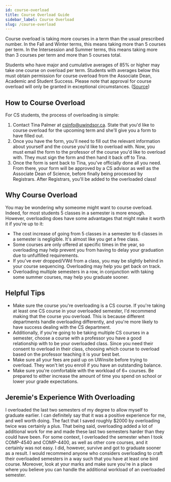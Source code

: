 ```yaml
---
id: course-overload
title: Course Overload Guide
sidebar_label: Course Overload
slug: /course-overload
---
```


Course overload is taking more courses in a term than the usual prescribed number. In the Fall and Winter terms, this means taking more than 5 courses per term. In the Intersession and Summer terms, this means taking more than 3 courses per term and more than 5 courses total.

Students who have major and cumulative averages of 85% or higher may take one course on overload per term. Students with averages below this must obtain permission for course overload from the Associate Dean, Academic and Student Success. Please note that approval for course overload will only be granted in exceptional circumstances. ([Source](https://www.uwindsor.ca/fahss/online-advising/702/faq-how-do-i-register-course-overload))

## How to Course Overload

For CS students, the process of overloading is simple:

1. Contact Tina Palmer at csinfo@uwindsor.ca. State that you'd like to course overload for the upcoming term and she'll give you a form to have filled out.
2. Once you have the form, you'll need to fill out the relevant information about yourself and the course you'd like to overload with. Now, you must email the form to the professor of the course you'd like to overload with. They must sign the form and then hand it back off to Tina.
3. Once the form is sent back to Tina, you've officially done all you need. From there, your form will be approved by a CS advisor as well as the Associate Dean of Science, before finally being processed by Registrars. After Registrars, you'll be added to the overloaded class!

## Why Course Overload

You may be wondering why someome might want to course overload. Indeed, for most students 5 classes in a semester is more enough. However, overloading does have some advantages that might make it worth it if you're up to it:

-   The cost increase of going from 5 classes in a semester to 6 classes in a semester is negligible. It's almost like you get a free class.
-   Some courses are only offered at specific times in the year, so overloading may help prevent you from having to delay your graduation due to unfulfilled requirements.
-   If you've ever dropped/VWd from a class, you may be slightly behind in your course sequencing. Overloading may help you get back on track.
-   Overloading multiple semesters in a row, in conjunction with taking some summer courses, may help you graduate sooner.

## Helpful Tips

-   Make sure the course you're overloading is a CS course. If you're taking at least one CS course in your overloaded semester, I'd recommend making that the course you overload. This is because different departments handle overloading differently, and you're more likely to have success dealing with the CS department.
-   Additionally, if you're going to be taking multiple CS courses in a semester, choose a course with a professor you have a good relationship with to be your overloaded class. Since you need their consent to overload in their class, choosing which course to overload based on the professor teaching it is your best bet.
-   Make sure all your fees are paid up on UWinsite before trying to overload. They won't let you enroll if you have an outstanding balance.
-   Make sure you're comfortable with the workload of 6+ courses. Be prepared to either increase the amount of time you spend on school or lower your grade expectations.

## Jeremie's Experience With Overloading

I overloaded the last two semesters of my degree to allow myself to graduate earlier. I can definitely say that it was a positive experience for me, and well worth doing. The fact that I saved roughly $2000 by overloading twice was certainly a plus. That being said, overloading added a lot of additional work for me and made these last two semesters harder than they could have been. For some context, I overloaded the semester when I took COMP-4540 and COMP-4400, as well as other core courses, and it certainly was not easy. I did, however, survive and got to graduate sooner as a result. I would recommend anyone who considers overloading to craft their overloaded semesters in a way such that you have at least one bird course. Moreover, look at your marks and make sure you're in a place where you believe you can handle the additional workload of an overloaded semester.

